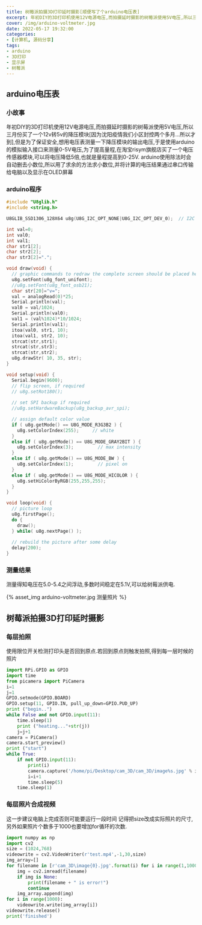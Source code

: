 ```yaml
---
title: 树莓派拍摄3D打印延时摄影[顺便写了个arduino电压表]
excerpt: 年初DIY的3D打印机使用12V电源电压,而拍摄延时摄影的树莓派使用5V电压,所以三月份买了一个12v转5v的降压模块,但是为了保证安全,想用电压表测量一下降压模块的输出电压,于是...
cover: /img/arduino-voltmeter.jpg
date: 2022-05-17 19:32:00
categories: 
- [计算机, 源码分享]
tags:
- arduino
- 3D打印
- 显示屏
- 树莓派
---
```

## arduino电压表
### 小故事
年初DIY的3D打印机使用12V电源电压,而拍摄延时摄影的树莓派使用5V电压,所以三月份买了一个12v转5v的降压模块[因为沈阳疫情我们小区封控两个多月...所以才到],但是为了保证安全,想用电压表测量一下降压模块的输出电压,于是使用arduino的模拟输入接口来测量0-5V电压,为了提高量程,在淘宝risym旗舰店买了一个电压传感器模块,可以将电压降低5倍,也就是量程提高到0-25V.
arduino使用除法时会自动删去小数位,所以用了求余的方法求小数位,并将计算的电压结果通过串口传输给电脑以及显示在OLED屏幕
### arduino程序

```c
#include "U8glib.h"
#include <string.h>

U8GLIB_SSD1306_128X64 u8g(U8G_I2C_OPT_NONE|U8G_I2C_OPT_DEV_0);	// I2C / TWI 

int val=0;
int val0;
int val1;
char str1[2];
char str2[2];
char str3[2]=".";

void draw(void) {
  // graphic commands to redraw the complete screen should be placed here  
  u8g.setFont(u8g_font_unifont);
  //u8g.setFont(u8g_font_osb21);
  char str[20]="v=";
  val = analogRead(0)*25;
  Serial.println(val); 
  val0 = val/1024;
  Serial.println(val0); 
  val1 = (val%1024)*10/1024;
  Serial.println(val1); 
  itoa(val0, str1, 10);
  itoa(val1, str2, 10);
  strcat(str,str1);
  strcat(str,str3);
  strcat(str,str2);
  u8g.drawStr( 10, 35, str);
}

void setup(void) {
  Serial.begin(9600);
  // flip screen, if required
  // u8g.setRot180();
  
  // set SPI backup if required
  //u8g.setHardwareBackup(u8g_backup_avr_spi);

  // assign default color value
  if ( u8g.getMode() == U8G_MODE_R3G3B2 ) {
    u8g.setColorIndex(255);     // white
  }
  else if ( u8g.getMode() == U8G_MODE_GRAY2BIT ) {
    u8g.setColorIndex(3);         // max intensity
  }
  else if ( u8g.getMode() == U8G_MODE_BW ) {
    u8g.setColorIndex(1);         // pixel on
  }
  else if ( u8g.getMode() == U8G_MODE_HICOLOR ) {
    u8g.setHiColorByRGB(255,255,255);
  }
}

void loop(void) {
  // picture loop
  u8g.firstPage();  
  do {
    draw();
  } while( u8g.nextPage() );
  
  // rebuild the picture after some delay
  delay(200);
}
```
### 测量结果
测量得知电压在5.0-5.4之间浮动,多数时间稳定在5.1V,可以给树莓派供电.

{% asset_img arduino-voltmeter.jpg 测量照片 %}

## 树莓派拍摄3D打印延时摄影
### 每层拍照
使用限位开关检测打印头是否回到原点.若回到原点则触发拍照,得到每一层时候的照片

```python
import RPi.GPIO as GPIO
import time
from picamera import PiCamera
i=1
j=1
GPIO.setmode(GPIO.BOARD) 
GPIO.setup(11, GPIO.IN, pull_up_down=GPIO.PUD_UP)
print ("begin..")
while False and not GPIO.input(11):
    time.sleep(1)
    print ("heating..."+str(j))
    j=j+1
camera = PiCamera()
camera.start_preview()
print ("start")
while True:
    if not GPIO.input(11):
        print(i)
        camera.capture('/home/pi/Desktop/cam_3D/cam_3D/image%s.jpg' % i)
        i=i+1
        time.sleep(5)
    time.sleep(1)
```
### 每层照片合成视频
这一步建议电脑上完成否则可能要运行一段时间
记得把size改成实际照片的尺寸,另外如果照片个数多于1000也要增加for循环的次数.
```python
import numpy as np
import cv2
size = (1024,768)
videowrite = cv2.VideoWriter(r'test.mp4',-1,30,size)
img_array=[]
for filename in [r'cam_3D\image{0}.jpg'.format(i) for i in range(1,1000)]:
    img = cv2.imread(filename)
    if img is None:
        print(filename + " is error!")
        continue
    img_array.append(img)
for i in range(1000):
    videowrite.write(img_array[i])
videowrite.release()
print('finished')
```